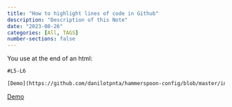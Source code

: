 ```yaml
---
title: "How to highlight lines of code in Github"
description: "Description of this Note"
date: "2023-08-26"
categories: [All, TAGS]
number-sections: false
---
```


You use at the end of an html:

```html
#L5-L6

[Demo](https://github.com/danilotpnta/hammerspoon-config/blob/master/init.lua#L5-L6)

```
[Demo](https://github.com/danilotpnta/hammerspoon-config/blob/master/init.lua#L5-L6) 